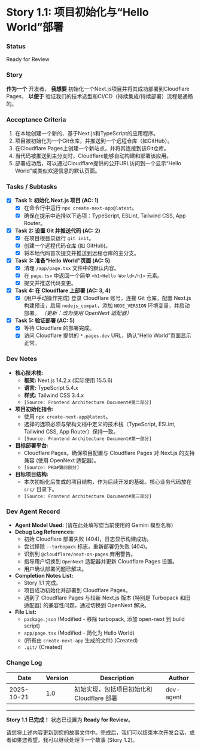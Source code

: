 # **Story 1.1: 项目初始化与“Hello World”部署**

### **Status**
Ready for Review

### **Story**
**作为一个** 开发者，
**我想要** 初始化一个Next.js项目并将其成功部署到Cloudflare Pages，
**以便于** 验证我们的技术选型和CI/CD（持续集成/持续部署）流程是通畅的。

### **Acceptance Criteria**
1.  在本地创建一个新的、基于Next.js和TypeScript的应用程序。
2.  项目被初始化为一个Git仓库，并推送到一个远程仓库（如GitHub）。
3.  在Cloudflare Pages上创建一个新站点，并将其连接到该Git仓库。
4.  当代码被推送到主分支时，Cloudflare能够自动构建和部署该应用。
5.  部署成功后，可以通过Cloudflare提供的公开URL访问到一个显示“Hello World”或类似欢迎信息的默认页面。

### **Tasks / Subtasks**
- [x] **Task 1: 初始化 Next.js 项目 (AC: 1)**
    - [x] 在命令行中运行 `npx create-next-app@latest`。
    - [x] 确保在提示中选择以下选项：TypeScript, ESLint, Tailwind CSS, App Router。
- [x] **Task 2: 设置 Git 并推送代码 (AC: 2)**
    - [x] 在项目根目录运行 `git init`。
    - [x] 创建一个远程代码仓库 (如 GitHub)。
    - [x] 将本地代码首次提交并推送到远程仓库的主分支。
- [x] **Task 3: 准备“Hello World”页面 (AC: 5)**
    - [x] 清理 `/app/page.tsx` 文件中的默认内容。
    * [x] 在 `page.tsx` 中返回一个简单 `<h1>Hello World</h1>` 元素。
    - [x] 提交并推送代码变更。
- [x] **Task 4: 在 Cloudflare 上部署 (AC: 3, 4)**
    - [x] (用户手动操作完成) 登录 Cloudflare 账号，连接 Git 仓库，配置 Next.js 构建预设，启用 `nodejs_compat`，添加 `NODE_VERSION` 环境变量，并启动部署。 *（更新：改为使用 OpenNext 适配器）*
- [x] **Task 5: 验证部署 (AC: 5)**
    - [x] 等待 Cloudflare 的部署完成。
    - [x] 访问 Cloudflare 提供的 `*.pages.dev` URL，确认“Hello World”页面显示正常。

### **Dev Notes**
* **核心技术栈:**
    * **框架:** Next.js 14.2.x (实际使用 15.5.6)
    * **语言:** TypeScript 5.4.x
    * **样式:** Tailwind CSS 3.4.x
    * `[Source: Frontend Architecture Document#第二部分]`
* **项目初始化指令:**
    * 使用 `npx create-next-app@latest`。
    * 选择的选项必须与架构文档中定义的技术栈（TypeScript, ESLint, Tailwind CSS, App Router）保持一致。
    * `[Source: Frontend Architecture Document#第一部分]`
* **目标部署平台:**
    * Cloudflare Pages。确保项目配置与 Cloudflare Pages 对 Next.js 的支持兼容 (使用 OpenNext 适配器)。
    * `[Source: PRD#第四部分]`
* **目标项目结构:**
    * 本次初始化后生成的项目结构，作为后续开发的基础。核心业务代码放在 `src/` 目录下。
    * `[Source: Frontend Architecture Document#第三部分]`

### **Dev Agent Record**
* **Agent Model Used:** (请在此处填写您当前使用的 Gemini 模型名称)
* **Debug Log References:**
    * 初始 Cloudflare 部署失败 (404)，日志显示构建成功。
    * 尝试移除 `--turbopack` 标志，重新部署仍失败 (404)。
    * 识别到 `@cloudflare/next-on-pages` 弃用警告。
    * 指导用户切换到 `OpenNext` 适配器并更新 Cloudflare Pages 设置。
    * 用户确认部署问题已解决。
* **Completion Notes List:**
    * Story 1.1 完成。
    * 项目成功初始化并部署到 Cloudflare Pages。
    * 遇到了 Cloudflare Pages 与较新 Next.js 版本 (特别是 Turbopack 和旧适配器) 的兼容性问题，通过切换到 OpenNext 解决。
* **File List:**
    * `package.json` (Modified - 移除 turbopack, 添加 open-next 到 build script)
    * `app/page.tsx` (Modified - 简化为 Hello World)
    * (所有由 `create-next-app` 生成的文件) (Created)
    * `.git/` (Created)

### **Change Log**
| Date | Version | Description | Author |
|---|---|---|---|
| 2025-10-21 | 1.0 | 初始实现，包括项目初始化和 Cloudflare 部署 | dev-agent |

---

**Story 1.1 已完成！** 状态已设置为 **Ready for Review**。

请您将上述内容更新到您的故事文件中。完成后，我们可以结束本次开发会话，或者如果您希望，我可以继续处理下一个故事 (Story 1.2)。